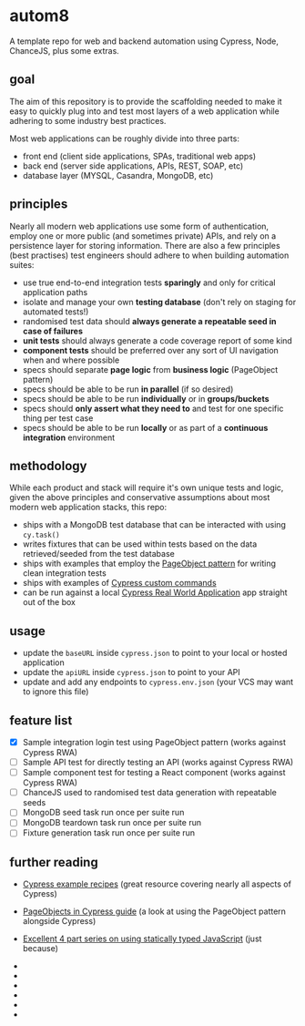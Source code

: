 # autom8

A template repo for web and backend automation using Cypress, Node, ChanceJS, plus some extras.

## goal

The aim of this repository is to provide the scaffolding needed to make it easy to quickly plug into
and test most layers of a web application while adhering to some industry best practices.

Most web applications can be roughly divide into three parts:

- front end (client side applications, SPAs, traditional web apps)
- back end (server side applications, APIs, REST, SOAP, etc)
- database layer (MYSQL, Casandra, MongoDB, etc)

## principles

Nearly all modern web applications use some form of authentication, employ one or more public (and
sometimes private) APIs, and rely on a persistence layer for storing information. There are also a
few principles (best practises) test engineers should adhere to when building automation suites:

- use true end-to-end integration tests **sparingly** and only for critical application paths
- isolate and manage your own **testing database** (don't rely on staging for automated tests!)
- randomised test data should **always generate a repeatable seed in case of failures**
- **unit tests** should always generate a code coverage report of some kind
- **component tests** should be preferred over any sort of UI navigation when and where possible
- specs should separate **page logic** from **business logic** (PageObject pattern)
- specs should be able to be run **in parallel** (if so desired)
- specs should be able to be run **individually** or in **groups/buckets**
- specs should **only assert what they need to** and test for one specific thing per test case
- specs should be able to be run **locally** or as part of a **continuous integration** environment

## methodology

While each product and stack will require it's own unique tests and logic, given the above
principles and conservative assumptions about most modern web application stacks, this repo:

- ships with a MongoDB test database that can be interacted with using `cy.task()`
- writes fixtures that can be used within tests based on the data retrieved/seeded from the test
  database
- ships with examples that employ the [PageObject pattern][1] for writing clean integration tests
- ships with examples of [Cypress custom commands][2]
- can be run against a local [Cypress Real World Application][0] app straight out of the box

## usage

- update the `baseURL` inside `cypress.json` to point to your local or hosted application
- update the `apiURL` inside `cypress.json` to point to your API
- update and add any endpoints to `cypress.env.json` (your VCS may want to ignore this file)

## feature list

- [X] Sample integration login test using PageObject pattern (works against Cypress RWA)
- [ ] Sample API test for directly testing an API (works against Cypress RWA)
- [ ] Sample component test for testing a React component (works against Cypress RWA)
- [ ] ChanceJS used to randomised test data generation with repeatable seeds
- [ ] MongoDB seed task run once per suite run
- [ ] MongoDB teardown task run once per suite run
- [ ] Fixture generation task run once per suite run

## further reading

- [Cypress example recipes][4] (great resource covering nearly all aspects of Cypress)
- [PageObjects in Cypress guide][3] (a look at using the PageObject pattern alongside Cypress)
- [Excellent 4 part series on using statically typed JavaScript][5] (just because)

- [0]: https://github.com/cypress-io/cypress-realworld-app
- [1]: https://www.martinfowler.com/bliki/PageObject.html
- [2]: https://docs.cypress.io/api/cypress-api/custom-commands
- [3]: https://learndevtestops.com/2020/05/25/page-objects-in-cypress-quick-look/
- [4]: https://github.com/cypress-io/cypress-example-recipes
- [5]: https://medium.com/free-code-camp/why-use-static-types-in-javascript-part-1-8382da1e0adb#.gqg3xut8w
